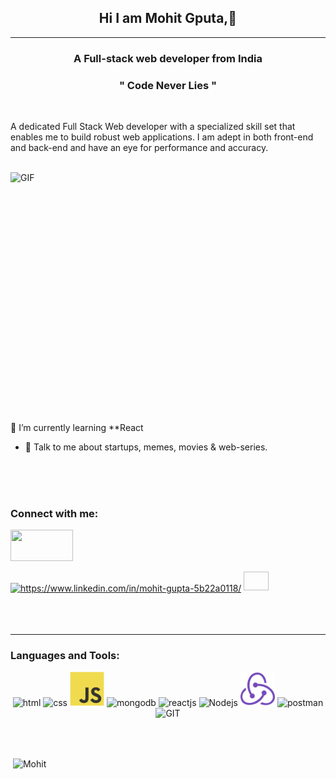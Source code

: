 <h2 align="center">Hi I am Mohit Gputa,👏</h2>
<hr>
<h3 align="center">A Full-stack web developer from India</h3>
<h3 align="center">" Code Never Lies "</h3>
<br/>
<p text-align="center"> A dedicated Full Stack Web developer with a specialized skill set
    that enables me to build robust web applications. I am adept in
    both front-end and back-end and have an eye for performance and
    accuracy.
</p>
<br/>


<img align="right" alt="GIF" src="https://github.com/abhisheknaiidu/abhisheknaiidu/blob/master/code.gif?raw=true" width="800" height="400" />


<br>
<br>
<br>
<br>
<br>
<br>
<br>
<br>
<br>
<br>
<br>
<br>
<br>
<br>
<br>
<br>
<br>
<br>
<br>
<br>

🌱 I’m currently learning **React
- 💬 Talk to me about startups, memes, movies & web-series.
 <br>
 <br>
 <br>
<h3 align="left">Connect with me:</h3>
<img src='https://raw.githubusercontent.com/ShahriarShafin/ShahriarShafin/main/Assets/handshake.gif' width="100px" height="50px">
<p align="left">
 <a href="https://www.linkedin.com/in/mohit-gupta-5b22a0118/" target="blank"><img align="center" src="https://raw.githubusercontent.com/rahuldkjain/github-profile-readme-generator/master/src/images/icons/Social/linked-in-alt.svg" alt="https://www.linkedin.com/in/mohit-gupta-5b22a0118/" height="30" width="40" /></a>
<img align="center src="https://commons.wikimedia.org/wiki/File:Gmail_icon_(2020).svg" width="40" height="30"/>
<br>
<br>
<br>
<br>                                                                                                                    
<hr>
<span><h3 align="left">Languages and Tools:</h3><p align="center">
      <img src="https://www.vectorlogo.zone/logos/w3_html5/w3_html5-icon.svg" alt="html" width="55" height="55"/>
      <img src="https://www.vectorlogo.zone/logos/w3_css/w3_css-icon.svg" alt="css" width="55" height="55"/>
      <img src="https://raw.githubusercontent.com/devicons/devicon/master/icons/javascript/javascript-original.svg" alt="javascript" width="55" height="55"/>
      <img src="https://www.vectorlogo.zone/logos/mongodb/mongodb-icon.svg" alt="mongodb" width="45" height="55"/>
      <img src="https://www.vectorlogo.zone/logos/reactjs/reactjs-icon.svg" alt="reactjs" width="55" height="55"/>
      <img src="https://www.vectorlogo.zone/logos/nodejs/nodejs-icon.svg" alt="Nodejs" width="55" height="55"/>
      <img src="https://raw.githubusercontent.com/devicons/devicon/master/icons/redux/redux-original.svg" alt="redux" width="55" height="55"/>
      <img src="https://www.vectorlogo.zone/logos/getpostman/getpostman-icon.svg" alt="postman" width="55" height="55"/>
      <img src="https://www.vectorlogo.zone/logos/git-scm/git-scm-icon.svg" alt="GIT" width="55" height="55" marginleft="15"/>
</p></span>
<br/>
<br/>

<p>&nbsp;<img align="center" src="https://github-readme-stats.vercel.app/api?username=12Mohit-Gupta&show_icons=true&locale=en" alt="Mohit" /></p>
  
